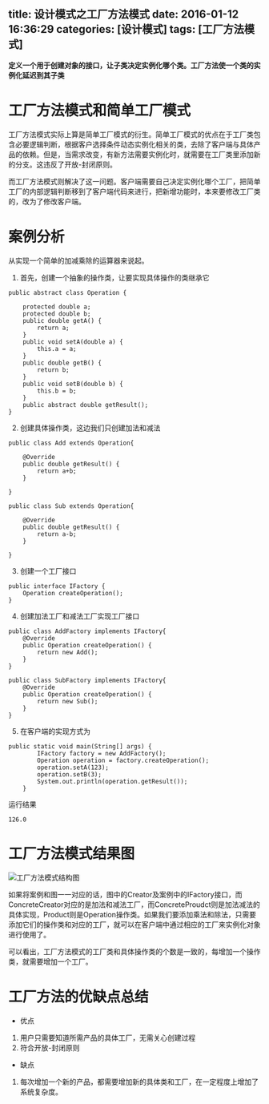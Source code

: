 title: 设计模式之工厂方法模式
date: 2016-01-12 16:36:29
categories: [设计模式]
tags: [工厂方法模式]
---
**定义一个用于创建对象的接口，让子类决定实例化哪个类。工厂方法使一个类的实例化延迟到其子类**<!--more-->

# 工厂方法模式和简单工厂模式

工厂方法模式实际上算是简单工厂模式的衍生。简单工厂模式的优点在于工厂类包含必要逻辑判断，根据客户选择条件动态实例化相关的类，去除了客户端与具体产品的依赖。但是，当需求改变，有新方法需要实例化时，就需要在工厂类里添加新的分支。这违反了开放-封闭原则。

而工厂方法模式则解决了这一问题。客户端需要自己决定实例化哪个工厂，把简单工厂的内部逻辑判断移到了客户端代码来进行，把新增功能时，本来要修改工厂类的，改为了修改客户端。

# 案例分析

从实现一个简单的加减乘除的运算器来说起。

1. 首先，创建一个抽象的操作类，让要实现具体操作的类继承它
```
public abstract class Operation {

	protected double a;
	protected double b;
	public double getA() {
		return a;
	}
	public void setA(double a) {
		this.a = a;
	}
	public double getB() {
		return b;
	}
	public void setB(double b) {
		this.b = b;
	}
	public abstract double getResult();
}
```
2. 创建具体操作类，这边我们只创建加法和减法
```
public class Add extends Operation{

	@Override
	public double getResult() {
		return a+b;
	}

}

public class Sub extends Operation{

	@Override
	public double getResult() {
		return a-b;
	}

}
```
3. 创建一个工厂接口
```
public interface IFactory {
	Operation createOperation();
}
```
4. 创建加法工厂和减法工厂实现工厂接口
```
public class AddFactory implements IFactory{
	@Override
	public Operation createOperation() {
		return new Add();
	}
}

public class SubFactory implements IFactory{
	@Override
	public Operation createOperation() {
		return new Sub();
	}
}
```
5. 在客户端的实现方式为
```
public static void main(String[] args) {
		IFactory factory = new AddFactory();
		Operation operation = factory.createOperation();
		operation.setA(123);
		operation.setB(3);
		System.out.println(operation.getResult());
	}
```
运行结果
```
126.0
```
# 工厂方法模式结果图

![工厂方法模式结构图](http://7xpi7i.com1.z0.glb.clouddn.com/%E5%B7%A5%E5%8E%82%E6%96%B9%E6%B3%95%E6%A8%A1%E5%BC%8F%E7%BB%93%E6%9E%84%E5%9B%BE.jpg)

如果将案例和图一一对应的话，图中的Creator及案例中的IFactory接口，而ConcreteCreator对应的是加法和减法工厂，而ConcreteProudct则是加法减法的具体实现，Product则是Operation操作类。如果我们要添加乘法和除法，只需要添加它们的操作类和对应的工厂，就可以在客户端中通过相应的工厂来实例化对象进行使用了。

可以看出，工厂方法模式的工厂类和具体操作类的个数是一致的，每增加一个操作类，就需要增加一个工厂。

# 工厂方法的优缺点总结

- 优点

1. 用户只需要知道所需产品的具体工厂，无需关心创建过程
2. 符合开放-封闭原则

- 缺点

1. 每次增加一个新的产品，都需要增加新的具体类和工厂，在一定程度上增加了系统复杂度。
